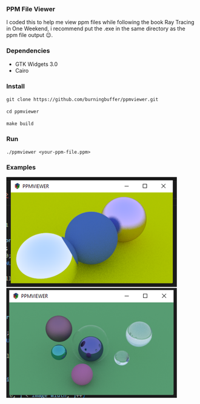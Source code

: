 ### PPM File Viewer

I coded this to help me view ppm files while following the book Ray Tracing in One Weekend, i recommend put the .exe in the same directory as the ppm file output 😉.

### Dependencies

- GTK Widgets 3.0
- Cairo

### Install

```
git clone https://github.com/burningbuffer/ppmviewer.git

cd ppmviewer

make build
```

### Run

```
./ppmviewer <your-ppm-file.ppm>
```
### Examples

<img src="test/image0.png" alt="image0" width="450" height="290">
<img src="test/image1.png" alt="image1" width="450" height="290">




